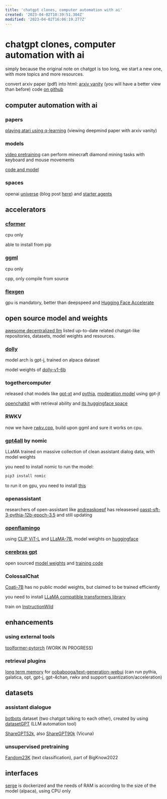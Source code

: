 ```yaml
---
title: 'chatgpt clones, computer automation with ai'
created: '2023-04-02T10:39:51.304Z'
modified: '2023-04-02T16:06:19.277Z'
---
```


# chatgpt clones, computer automation with ai

simply because the original note on chatgpt is too long, we start a new one, with more topics and more resources.

convert arxiv paper (pdf) into html: [arxiv vanity](https://www.arxiv-vanity.com/) (you will have a better view than before) code [on github](https://github.com/arxiv-vanity/arxiv-vanity)

## computer automation with ai

### papers

[playing atari using q-learning](https://www.arxiv-vanity.com/papers/1312.5602/) (viewing deepmind paper with arxiv vanity)

### models

[video pretraining](https://openai.com/research/vpt) can perform minecraft diamond mining tasks with keyboard and mouse movements

[code and model](https://github.com/openai/Video-Pre-Training)

### spaces

openai [universe]() (blog post [here]()) and [starter agents]()

## accelerators

### [cformer](https://github.com/NolanoOrg/cformers/)

cpu only

able to install from pip

### [ggml](https://github.com/ggerganov/ggml)

cpu only

cpp, only compile from source

### [flexgen](https://github.com/FMInference/FlexGen)

gpu is mandatory, better than deepspeed and [Hugging Face Accelerate](https://github.com/huggingface/accelerate)

## open source model and weights

[awesome decentralized llm](https://github.com/imaurer/awesome-decentralized-llm) listed up-to-date related chatgpt-like repositories, datasets, model weights and resources.

### [dolly](https://github.com/databrickslabs/dolly)

model arch is gpt-j, trained on alpaca dataset

model weights of [dolly-v1-6b](https://huggingface.co/databricks/dolly-v1-6b)

### togethercomputer

released chat models like [gpt-xt](https://huggingface.co/togethercomputer/GPT-NeoXT-Chat-Base-20B) and [pythia](https://huggingface.co/togethercomputer/Pythia-Chat-Base-7B), [moderation model](https://huggingface.co/togethercomputer/GPT-JT-Moderation-6B) using gpt-jt

[openchatkit](https://github.com/togethercomputer/OpenChatKit) with retrieval ability and [its huggingface space](https://huggingface.co/spaces/togethercomputer/OpenChatKit)

### RWKV

now we have [rwkv.cpp](https://github.com/saharNooby/rwkv.cpp), build upon ggml and sure it works on cpu.

### [gpt4all](https://github.com/nomic-ai/gpt4all) by nomic

LLaMA trained on massive collection of clean assistant dialog data, with model weights

you need to install nomic to run the model:

```bash
pip3 install nomic
```

to run it on gpu, you need to install [this](https://github.com/nomic-ai/nomic/tree/main/bin)

### openassistant

researchers of open-assistant like [andreaskoepf](https://huggingface.co/andreaskoepf) has releasesed [oasst-sft-3-pythia-12b-epoch-3.5](https://huggingface.co/andreaskoepf/oasst-sft-3-pythia-12b-epoch-3.5) and still updating

### [openflamingo](https://github.com/mlfoundations/open_flamingo)

using [CLIP ViT-L](https://huggingface.co/openai/clip-vit-large-patch14) and [LLaMA-7B](https://ai.facebook.com/blog/large-language-model-llama-meta-ai/), model weights on [huggingface](https://huggingface.co/openflamingo/OpenFlamingo-9B)

### [cerebras gpt](https://www.cerebras.net/blog/cerebras-gpt-a-family-of-open-compute-efficient-large-language-models/)

open sourced [model weights](https://huggingface.co/cerebras) and [training code](https://github.com/Cerebras/modelzoo)

### ColossalChat

[Coati-7B](https://github.com/orgs/hpcaitech/projects/17/views/1) has no public model weights, but claimed to be trained efficiently

you need to install [LLaMA compatible transformers library](https://github.com/hpcaitech/transformers)

train on [InstructionWild](https://github.com/XueFuzhao/InstructionWild)

## enhancements

### using external tools

[toolformer-pytorch](https://github.com/lucidrains/toolformer-pytorch) (WORK IN PROGRESS)

### retrieval plugins

[long term memory](https://github.com/wawawario2/long_term_memory) for [oobabooga/text-generation-webui](https://github.com/oobabooga/text-generation-webui) (can run pythia, galatica, opt, gpt-j, gpt-4chan, rwkv and support quantization/acceleration)

## datasets

### assistant dialogue

[botbots](https://github.com/radi-cho/botbots/) dataset (two chatgpt talking to each other), created by using [datasetGPT](https://github.com/radi-cho/datasetGPT) (LLM automation tool)

[ShareGPT52k](https://huggingface.co/datasets/RyokoAI/ShareGPT52K), also [ShareGPT90k](https://huggingface.co/datasets/anon8231489123/ShareGPT_Vicuna_unfiltered) (Vicuna)

### unsupervised pretraining

[Fandom23K](https://huggingface.co/datasets/RyokoAI/Fandom23K) (text classification), part of BigKnow2022

## interfaces

[serge](https://github.com/nsarrazin/serge) is dockerized and the needs of RAM is according to the size of the model (alpaca), using CPU only




